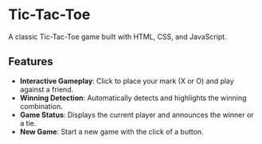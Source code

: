 # Tic-Tac-Toe

A classic Tic-Tac-Toe game built with HTML, CSS, and JavaScript.

## Features

- **Interactive Gameplay**: Click to place your mark (X or O) and play against a friend.
- **Winning Detection**: Automatically detects and highlights the winning combination.
- **Game Status**: Displays the current player and announces the winner or a tie.
- **New Game**: Start a new game with the click of a button.
